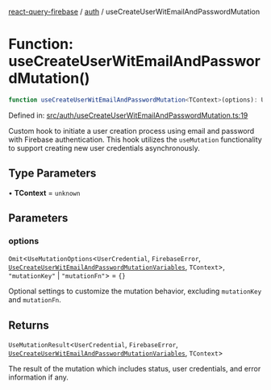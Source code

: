 [react-query-firebase](../../modules.md) / [auth](../index.md) / useCreateUserWitEmailAndPasswordMutation

# Function: useCreateUserWitEmailAndPasswordMutation()

```ts
function useCreateUserWitEmailAndPasswordMutation<TContext>(options): UseMutationResult<UserCredential, FirebaseError, UseCreateUserWitEmailAndPasswordMutationVariables, TContext>
```

Defined in: [src/auth/useCreateUserWitEmailAndPasswordMutation.ts:19](https://github.com/vpishuk/react-query-firebase/blob/7fbf9b6c8d5aecd24bcbf362edabf19ee5b1c72c/src/auth/useCreateUserWitEmailAndPasswordMutation.ts#L19)

Custom hook to initiate a user creation process using email and password with Firebase authentication.
This hook utilizes the `useMutation` functionality to support creating new user credentials asynchronously.

## Type Parameters

• **TContext** = `unknown`

## Parameters

### options

`Omit`\<`UseMutationOptions`\<`UserCredential`, `FirebaseError`, [`UseCreateUserWitEmailAndPasswordMutationVariables`](../type-aliases/UseCreateUserWitEmailAndPasswordMutationVariables.md), `TContext`\>, `"mutationKey"` \| `"mutationFn"`\> = `{}`

Optional settings to customize the mutation behavior, excluding `mutationKey` and `mutationFn`.

## Returns

`UseMutationResult`\<`UserCredential`, `FirebaseError`, [`UseCreateUserWitEmailAndPasswordMutationVariables`](../type-aliases/UseCreateUserWitEmailAndPasswordMutationVariables.md), `TContext`\>

The result of the mutation which includes status, user credentials, and error information if any.

